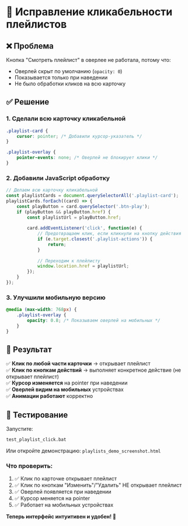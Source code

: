# 🎯 Исправление кликабельности плейлистов

## ❌ Проблема
Кнопка "Смотреть плейлист" в оверлее не работала, потому что:
- Оверлей скрыт по умолчанию (`opacity: 0`)
- Показывается только при наведении
- Не было обработки кликов на всю карточку

## ✅ Решение

### 1. Сделали всю карточку кликабельной
```css
.playlist-card {
    cursor: pointer; /* Добавили курсор-указатель */
}

.playlist-overlay {
    pointer-events: none; /* Оверлей не блокирует клики */
}
```

### 2. Добавили JavaScript обработку
```javascript
// Делаем всю карточку кликабельной
const playlistCards = document.querySelectorAll('.playlist-card');
playlistCards.forEach((card) => {
    const playButton = card.querySelector('.btn-play');
    if (playButton && playButton.href) {
        const playlistUrl = playButton.href;
        
        card.addEventListener('click', function(e) {
            // Предотвращаем клик, если кликнули на кнопку действия
            if (e.target.closest('.playlist-actions')) {
                return;
            }
            
            // Переходим к плейлисту
            window.location.href = playlistUrl;
        });
    }
});
```

### 3. Улучшили мобильную версию
```css
@media (max-width: 768px) {
    .playlist-overlay {
        opacity: 0.8; /* Показываем оверлей на мобильных */
    }
}
```

## 🎯 Результат

✅ **Клик по любой части карточки** → открывает плейлист  
✅ **Клик по кнопкам действий** → выполняет конкретное действие (не открывает плейлист)  
✅ **Курсор изменяется** на pointer при наведении  
✅ **Оверлей видим на мобильных** устройствах  
✅ **Анимации работают** корректно  

## 🧪 Тестирование

Запустите:
```bash
test_playlist_click.bat
```

Или откройте демонстрацию: `playlists_demo_screenshot.html`

### Что проверить:
1. ✅ Клик по карточке открывает плейлист
2. ✅ Клик по кнопкам "Изменить"/"Удалить" НЕ открывает плейлист
3. ✅ Оверлей появляется при наведении
4. ✅ Курсор меняется на pointer
5. ✅ Работает на мобильных устройствах

**Теперь интерфейс интуитивен и удобен! 🚀**
